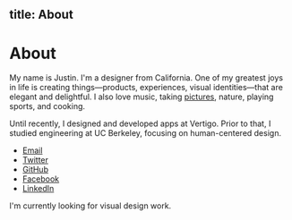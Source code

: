 title: About
---

# About


My name is Justin. I'm a designer from California. One of my greatest joys in life is creating things—products, experiences, visual identities—that are elegant and delightful. I also love music, taking [pictures](http://ihardlyknowher.com/justinjaywang), nature, playing sports, and cooking.

Until recently, I designed and developed apps at Vertigo. Prior to that, I studied engineering at UC Berkeley, focusing on human-centered design.

- <a href="mailto:hi@justinjaywang.com">Email</a>
- [Twitter](http://twitter.com/justinjaywang)
- [GitHub](https://github.com/justinjaywang)
- [Facebook](https://www.facebook.com/justinjaywang)
- [LinkedIn](http://www.linkedin.com/in/justinjaywang)

I'm currently looking for visual design work.

<!-- TO DO: edit this last part -->